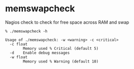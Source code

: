 # memswapcheck
Nagios check to check for free space across RAM and swap

```
% ./memswapcheck -h 

Usage of ./memswapcheck: -w <warning> -c <critical> 
  -c float
        Memory used % Critical (default 5)
  -d    Enable debug messages
  -w float
        Memory used % Warning (default 10)
```
